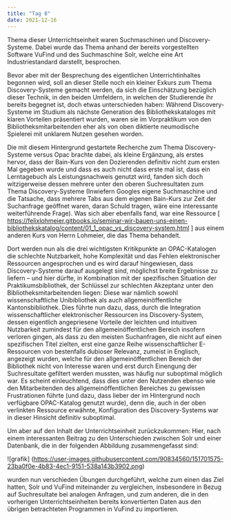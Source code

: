 ```yaml
---
title: "Tag 8"
date: 2021-12-16
---
```


Thema dieser Unterrichtseinheit waren Suchmaschinen und Discovery-Systeme. Dabei wurde das Thema anhand der bereits vorgestellten Software VuFind und des Suchmaschine Solr, welche eine Art Industriestandard darstellt, besprochen.

Bevor aber mit der Besprechung des eigentlichen Unterrichtinhaltes begonnen wird, soll an dieser Stelle noch ein kleiner Exkurs zum Thema Discovery-Systeme gemacht werden, da sich die Einschätzung bezüglich dieser Technik, in den beiden Umfeldern, in welchen der Studierende ihr bereits begegnet ist, doch etwas unterschieden haben:  Während Discovery-Systeme im Studium als nächste Generation des Bibliothekskataloges mit klaren Vorteilen präsentiert wurden, waren sie im Vorpraktikum von den Bibliotheksmitarbeitenden eher als von oben diktierte neumodische Spielerei mit unklarem Nutzen gesehen worden. 

Die mit diesem Hintergrund gestartete Recherche zum Thema Discovery-Systeme versus Opac brachte dabei, als kleine Ergänzung, als erstes hervor, dass der Bain-Kurs von den Dozierenden definitiv nicht zum ersten Mal gegeben wurde und dass es auch nicht dass erste mal ist, dass ein Lerntagebuch als Leistungsnachweis genutzt wird, fanden sich doch witzigerweise dessen mehrere unter den oberen Suchresultaten zum Thema Discovery-Systeme (Inwiefern Googles eigene Suchmaschine und die Tatsache, dass mehrere Tabs aus dem eigenen Bain-Kurs zur Zeit der Suchanfrage geöffnet waren, daran Schuld tragen, wäre eine interessante weiterführende Frage). Was sich aber ebenfalls fand,  war eine Ressource [ https://felixlohmeier.gitbooks.io/seminar-wir-bauen-uns-einen-bibliothekskatalog/content/01_1_opac_vs_discovery-system.html ] aus einem anderen Kurs von Herrn Lohmeier, die das Thema behandelt. 

Dort werden nun als die drei wichtigsten Kritikpunkte an OPAC-Katalogen die schlechte Nutzbarkeit, hohe Komplexität und das Fehlen elektronischer Ressourcen angesprochen und es wird darauf hingewiesen, dass Discovery-Systeme darauf ausgelegt sind, möglichst breite Ergebnisse zu liefern – und hier dürfte, in Kombination mit der spezifischen Situation der Praktikumsbibliothek, der Schlüssel zur schlechten Akzeptanz unter den Bibliotheksmitarbeitenden liegen: Diese war nämlich sowohl wissenschaftliche Unibibliothek als auch allgemeinöffentliche Kantonsbibliothek. Dies führte nun dazu, dass, durch die Integration wissenschaftlicher elektronischer Ressourcen ins Discovery-System, dessen eigentlich angepriesene Vorteile der leichten und intuitiven Nutzbarkeit zumindest für den allgemeinöffentlichen Bereich insofern verloren gingen, als dass zu den meisten Suchanfragen, die nicht auf einen spezifischen Titel zielten, erst eine ganze Reihe wissenschaftlicher E-Ressourcen von bestenfalls dubioser Relevanz, zumeist in Englisch, angezeigt wurden, welche für den allgemeinöffentlichen Bereich der Bibliothek nicht von Interesse waren und erst durch Einengung der Suchresultate gefiltert werden mussten, was häufig nur suboptimal möglich war. 
Es scheint einleuchtend, dass dies unter den Nutzenden ebenso wie den Mitarbeitenden des allgemeinöffentlichen Bereiches zu gewissen Frustrationen führte (und dazu, dass lieber der im Hintergrund noch verfügbare OPAC-Katalog genutzt wurde), denn die, auch in der oben verlinkten Ressource erwähnte, Konfiguration des Discovery-Systems war in dieser Hinsicht definitiv suboptimal. 

Um aber auf den Inhalt der Unterrichtseinheit zurückzukommen: Hier, nach einem interessanten Beitrag zu den Unterschieden zwischen Solr und einer Datenbank, die in der folgenden Abbildung zusammengefasst sind: 

 ![grafik] (https://user-images.githubusercontent.com/90834560/151701575-23ba0f0e-4b83-4ec1-9151-538a143b3902.png)

 wurden nun verschieden Übungen durchgeführt, welche zum einen das Ziel hatten, Solr und VuFind miteinander zu vergleichen, insbesondere in Bezug auf Suchresultate bei analogen Anfragen, und zum anderen, die in den vorherigen Unterrichtseinheiten bereits konvertierten Daten aus den übrigen betrachteten Programmen in VuFind zu importieren. 
